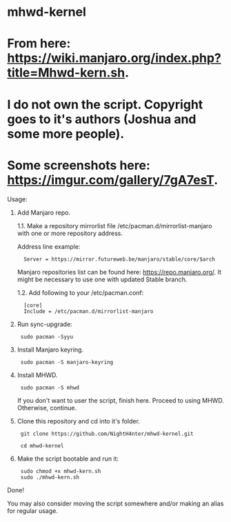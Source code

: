 # mhwd-kernel
# From here: https://wiki.manjaro.org/index.php?title=Mhwd-kern.sh.
# I do not own the script. Copyright goes to it's authors (Joshua and some more people).
# Some screenshots here: https://imgur.com/gallery/7gA7esT.

Usage:
1. Add Manjaro repo.

    1.1. Make a repository mirrorlist file /etc/pacman.d/mirrorlist-manjaro with one or more repository address. 
    
      Address line example:
       
         Server = https://mirror.futureweb.be/manjaro/stable/core/$arch
         
      Manjaro repositories list can be found here: https://repo.manjaro.org/. It might be necessary to use one with updated Stable branch.
       
    1.2. Add following to your /etc/pacman.conf:
    
         [core]
         Include = /etc/pacman.d/mirrorlist-manjaro
2. Run sync-upgrade:

        sudo pacman -Syyu
3. Install Manjaro keyring.

        sudo pacman -S manjaro-keyring
4. Install MHWD.

        sudo pacman -S mhwd
   If you don't want to user the script, finish here. Proceed to using MHWD. Otherwise, continue.
5. Clone this repository and cd into it's folder.

        git clone https://github.com/NightH4nter/mhwd-kernel.git
    
        cd mhwd-kernel
6. Make the script bootable and run it:

        sudo chmod +x mhwd-kern.sh
        sudo ./mhwd-kern.sh
Done!

You may also consider moving the script somewhere and/or making an alias for regular usage.
